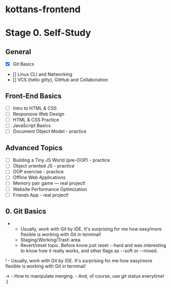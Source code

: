 # kottans-frontend
# Stage 0. Self-Study
## General
- [X] Git Basics
- [] Linux CLI and Networking
- [] VCS (hello gitty), GitHub and Collaboration
## Front-End Basics
- [ ] Intro to HTML & CSS
- [ ] Responsive Web Design
- [ ] HTML & CSS Practice
- [ ] JavaScript Basics
- [ ] Document Object Model - practice
## Advanced Topics
- [ ] Building a Tiny JS World (pre-OOP) - practice
- [ ] Object oriented JS - practice
- [ ] OOP exercise - practice
- [ ] Offline Web Applications
- [ ] Memory pair game — real project!
- [ ] Website Performance Optimization
- [ ] Friends App - real project!

## 0. Git Basics

+
    - Usually, work with Git by IDE. It's surprising for me how easy/more flexible is working with Git in terminal!
    - Staging/Working/Trash area.
    - Revert/reset topic. Before know just reset --hard and was interesting to know how it really works, and other flags as --soft or --mixed.

!
    - Usually, work with Git by IDE. It's surprising for me how easy/more flexible is working with Git in terminal!

->
    - How to manipulate merging.
    - And, of course, use git status everytime! :)